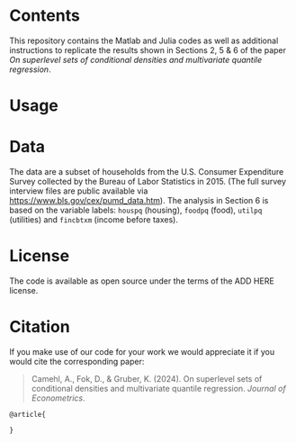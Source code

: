 <!--
License Batch:
[![License](https://img.shields.io/badge/License-Apache%202.0-blue.svg)](https://opensource.org/licenses/Apache-2.0)
-->

# Contents
This repository contains the Matlab and Julia codes as well as additional instructions to replicate the results shown in Sections 2, 5 & 6 of the paper *On superlevel sets of conditional densities and multivariate quantile regression*.

# Usage

# Data
The data are a subset of households from the  U.S. Consumer Expenditure Survey collected by the Bureau of Labor Statistics in 2015. (The full survey interview files are public available via https://www.bls.gov/cex/pumd_data.htm). The analysis in Section 6 is based on the variable labels: `houspq` (housing), `foodpq` (food), `utilpq` (utilities) and `fincbtxm` (income before taxes).
 
# License
The code is available as open source under the terms of the ADD HERE license.

# Citation
If you make use of our code for your work we would appreciate it if you would cite the corresponding paper:

> Camehl, A., Fok, D., & Gruber, K. (2024). On superlevel sets of conditional densities and multivariate quantile regression. *Journal of Econometrics*. 

```
@article{

}
```

